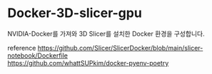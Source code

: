 # Docker-3D-slicer-gpu
NVIDIA-Docker를 가져와 3D Slicer를 설치한 Docker 환경을 구성합니다. 

reference
https://github.com/Slicer/SlicerDocker/blob/main/slicer-notebook/Dockerfile <br>
https://github.com/whattSUPkim/docker-pyenv-poetry
